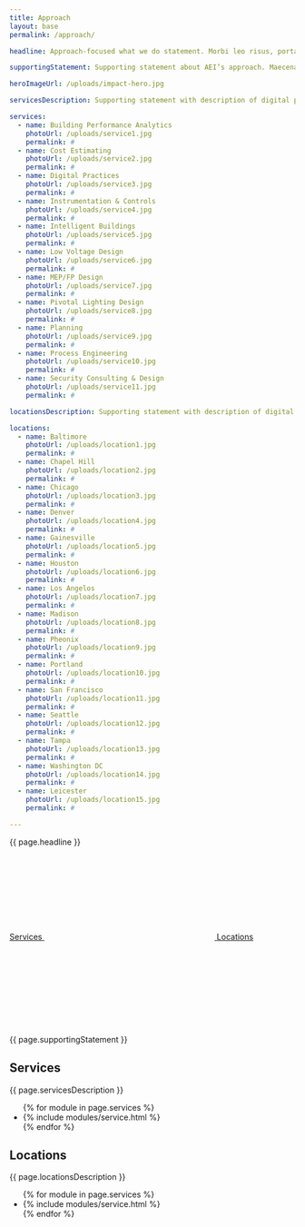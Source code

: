 ```yaml
---
title: Approach
layout: base
permalink: /approach/

headline: Approach-focused what we do statement. Morbi leo risus, porta ac consectetur ac, vestibulum at eros. Vestibulum id ligula porta felis euismod semper.

supportingStatement: Supporting statement about AEI’s approach. Maecenas sed diam eget risus varius blandit sit amet non magna. Vivamus sagittis lacus vel augue laoreet rutrum faucibus dolor auctor.

heroImageUrl: /uploads/impact-hero.jpg

servicesDescription: Supporting statement with description of digital practices. Vivamus sagittis lacus vel augue laoreet rutrum faucibus.

services:
  - name: Building Performance Analytics
    photoUrl: /uploads/service1.jpg
    permalink: #
  - name: Cost Estimating
    photoUrl: /uploads/service2.jpg
    permalink: #
  - name: Digital Practices
    photoUrl: /uploads/service3.jpg
    permalink: #
  - name: Instrumentation & Controls
    photoUrl: /uploads/service4.jpg
    permalink: #
  - name: Intelligent Buildings
    photoUrl: /uploads/service5.jpg
    permalink: #
  - name: Low Voltage Design
    photoUrl: /uploads/service6.jpg
    permalink: #
  - name: MEP/FP Design
    photoUrl: /uploads/service7.jpg
    permalink: #
  - name: Pivotal Lighting Design
    photoUrl: /uploads/service8.jpg
    permalink: #
  - name: Planning
    photoUrl: /uploads/service9.jpg
    permalink: #
  - name: Process Engineering
    photoUrl: /uploads/service10.jpg
    permalink: #
  - name: Security Consulting & Design
    photoUrl: /uploads/service11.jpg
    permalink: #

locationsDescription: Supporting statement with description of digital practices. Vivamus sagittis lacus vel augue laoreet rutrum faucibus.

locations:
  - name: Baltimore
    photoUrl: /uploads/location1.jpg
    permalink: #
  - name: Chapel Hill
    photoUrl: /uploads/location2.jpg
    permalink: #
  - name: Chicago
    photoUrl: /uploads/location3.jpg
    permalink: #
  - name: Denver
    photoUrl: /uploads/location4.jpg
    permalink: #
  - name: Gainesville
    photoUrl: /uploads/location5.jpg
    permalink: #
  - name: Houston
    photoUrl: /uploads/location6.jpg
    permalink: #
  - name: Los Angelos
    photoUrl: /uploads/location7.jpg
    permalink: #
  - name: Madison
    photoUrl: /uploads/location8.jpg
    permalink: #
  - name: Pheonix
    photoUrl: /uploads/location9.jpg
    permalink: #
  - name: Portland
    photoUrl: /uploads/location10.jpg
    permalink: #
  - name: San Francisco
    photoUrl: /uploads/location11.jpg
    permalink: #
  - name: Seattle
    photoUrl: /uploads/location12.jpg
    permalink: #
  - name: Tampa
    photoUrl: /uploads/location13.jpg
    permalink: #
  - name: Washington DC
    photoUrl: /uploads/location14.jpg
    permalink: #
  - name: Leicester
    photoUrl: /uploads/location15.jpg
    permalink: #

---
```


<!-- checkerboard header (no theater) -->
<div class="checkerboard-header">
  <div class="row -halves">
    <div class="row-block">
      <div class="module text-module background-white text-black pull-h1-to-top">
        <p class="font-h1 no-margin">{{ page.headline }}</p>
        <div class="buttons show-md">
          <a href="#services" class="button">
            <span class="border"></span><span class="extra-corners"></span>
            Services
            <svg class="icon icon-down-arrow"><use xlink:href="#icon-down-arrow" /></svg>
          </a>
          <a href="#locations" class="button">
            <span class="border"></span><span class="extra-corners"></span>
            Locations
            <svg class="icon icon-down-arrow"><use xlink:href="#icon-down-arrow" /></svg>
          </a>
        </div>
      </div>
    </div>
  </div>
  <div class="checkerboard-hero">
    <div class="image bg-cover fill" style="background-image: url({{ page.heroImageUrl }});"></div>
  </div>
  <div class="row -halves">
    <div class="row-block -right">
      <div class="text-module background-black text-off-white font-smoothing">
        <p>{{ page.supportingStatement }}</p>
      </div>
    </div>
  </div>
</div>

<!-- service section header -->
<div class="row -halves vertical-pad background-white text-black">
  <div class="row-block">
    <div class="module text-module">
      <h2 id="services" class="font-h1">Services</h2>
    </div>
  </div>  
  <div class="row-block">
    <div class="module text-module">
      <p class="font-p no-margin">{{ page.servicesDescription }}</p>
    </div>
  </div>
</div>

<!-- services -quarters -->
<ul class="row -quarters photo-row-separators semantic-only-list background-white big-margin-bottom">
  {% for module in page.services %}
    <li class="row-block">
      {% include modules/service.html %}
    </li>
  {% endfor %}
</ul>

<!-- location section header -->
<div class="row -halves vertical-pad background-white text-black hr-top-black">
  <div class="row-block">
    <div class="module text-module">
      <h2 id="locations" class="font-h1">Locations</h2>
    </div>
  </div>  
  <div class="row-block">
    <div class="module text-module">
      <p class="font-p no-margin">{{ page.locationsDescription }}</p>
    </div>
  </div>
</div>

<!-- locations -quarters -->
<ul class="row -quarters photo-row-separators semantic-only-list background-white big-margin-bottom">
  {% for module in page.services %}
    <li class="row-block">
      {% include modules/service.html %}
    </li>
  {% endfor %}
</ul>